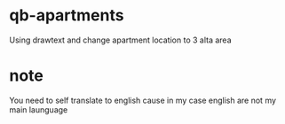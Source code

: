 # qb-apartments
Using drawtext and change apartment location to 3 alta area

# note
You need to self translate to english cause in my case english are not my main launguage
